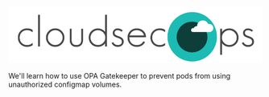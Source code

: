 ![CloudSecOps](assets/cloudsecops.png)

We'll learn how to use OPA Gatekeeper to prevent pods from using unauthorized configmap volumes.
